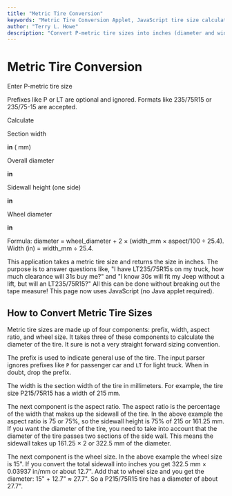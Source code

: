 ```yaml
---
title: "Metric Tire Conversion"
keywords: "Metric Tire Conversion Applet, JavaScript tire size calculator"
author: "Terry L. Howe"
description: "Convert P-metric tire sizes into inches (diameter and width)."
---
```

# Metric Tire Conversion

Enter P-metric tire size

Prefixes like P or LT are optional and ignored. Formats like 235/75R15 or 235/75-15 are accepted.

Calculate

Section width

**in** ( mm)

Overall diameter

**in**

Sidewall height (one side)

**in**

Wheel diameter

**in**

Formula: diameter = wheel_diameter + 2 × (width_mm × aspect/100 ÷ 25.4). Width (in) = width_mm ÷ 25.4.

This application takes a metric tire size and returns the size in inches. The purpose is to answer questions like, "I have LT235/75R15s on my truck, how much clearance will 31s buy me?" and "I know 30s will fit my Jeep without a lift, but will an LT235/75R15?" All this can be done without breaking out the tape measure! This page now uses JavaScript (no Java applet required). 

## How to Convert Metric Tire Sizes

Metric tire sizes are made up of four components: prefix, width, aspect ratio, and wheel size. It takes three of these components to calculate the diameter of the tire. It sure is not a very straight forward sizing convention. 

The prefix is used to indicate general use of the tire. The input parser ignores prefixes like `P` for passenger car and `LT` for light truck. When in doubt, drop the prefix. 

The width is the section width of the tire in millimeters. For example, the tire size P215/75R15 has a width of 215 mm. 

The next component is the aspect ratio. The aspect ratio is the percentage of the width that makes up the sidewall of the tire. In the above example the aspect ratio is 75 or 75%, so the sidewall height is 75% of 215 or 161.25 mm. If you want the diameter of the tire, you need to take into account that the diameter of the tire passes two sections of the side wall. This means the sidewall takes up 161.25 × 2 or 322.5 mm of the diameter. 

The next component is the wheel size. In the above example the wheel size is 15". If you convert the total sidewall into inches you get 322.5 mm × 0.03937 in/mm or about 12.7". Add that to wheel size and you get the diameter: 15" + 12.7" ≈ 27.7". So a P215/75R15 tire has a diameter of about 27.7".
